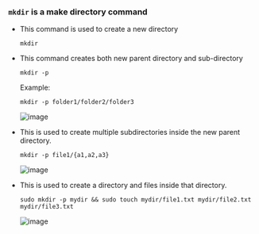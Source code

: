 ### ```mkdir``` is a make directory command

- This command is used to create a new directory
  ```
  mkdir
  ```

- This command creates both new parent directory and sub-directory
  ```
  mkdir -p
  ```

  Example:
  ``` 
  mkdir -p folder1/folder2/folder3
  ```
  ![image](https://github.com/user-attachments/assets/14ff2673-3ba8-46d3-b721-c40711613b3e)

- This is used to create multiple subdirectories inside the new parent directory.
  ```
  mkdir -p file1/{a1,a2,a3}
  ```
  
  ![image](https://github.com/user-attachments/assets/9a5cf7af-3639-4ec3-9c03-36f2bdfd2592)

- This is used to create a directory and files inside that directory.
  ```
  sudo mkdir -p mydir && sudo touch mydir/file1.txt mydir/file2.txt mydir/file3.txt
  ```

  ![image](https://github.com/user-attachments/assets/2d257a6d-6ef4-4a4b-a4ca-679b5c3148f8)

  
  
